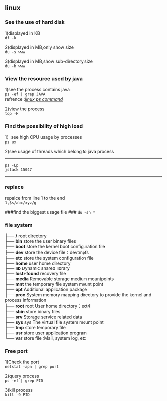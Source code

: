 ## linux ##

### See the use of hard disk  ###
1)displayed in KB  
```df -k```  

2)displayed in MB,only show size  
```du -s www ```  

3)displayed in MB,show sub-directory size  
```du -h www```

### View the resource used by java ###
1)see the process contains java  
```ps -ef | grep JAVA```  
refrence :[*linux ps command*](http://blog.chinaunix.net/uid-25681671-id-3201927.html)  

2)view the process  
```top -H```

### Find the possibility of high load  ###
1）see high CPU usage by processes  
```ps ux```

2)see usage of threads which belong to java process    

---
	ps -Lp
	jstack 15047

---

### replace  ###
repalce from line 1 to the end  
```1,$s/abc/xyz/g```

###find the biggest usage file ###
```du -sh * ```

### file system ###
├──  **/**         root directory  
├── **bin**     store the user binary files  
├── **boot**    store the kernel boot configuration file  
├── **dev**     store the device file：devtmpfs  
├── **etc**     store the system configuration file  
├── **home**    user home directory  
├── **lib**     Dynamic shared library  
├── **lost+found** 	recovery file   
├── **media**   Removable storage medium mountpoints  
├── **mnt**     the temporary file system mount point  
├── **opt**     Additional application package  
├── **proc**    System memory mapping directory to provide the kernel and process information  
├── **root**    root User home directory：ext4  
├── **sbin**    store  binary files  
├── **srv**     Storage service related data  
├── **sys**     sys The virtual file system mount point   
├── **tmp**     store temporary file  
├── **usr**     store user application program  
└── **var**     store file :Mail, system log, etc  


### Free port ###
1)Check the port  
```netstat -apn | grep port```  

2)query process  
```ps -ef | grep PID```  

3)kill process  
```kill -9 PID```  
